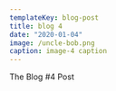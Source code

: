 ```yaml
---
templateKey: blog-post
title: blog 4
date: "2020-01-04"
image: /uncle-bob.png
caption: image-4 caption
---
```


The Blog #4 Post
